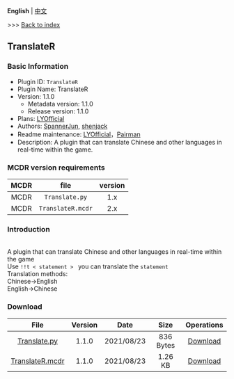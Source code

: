 **English** | [中文](readme-zh_cn.md)

\>\>\> [Back to index](https://github.com/Minecraft-TecoCraft-server/files)

## TranslateR

### Basic Information

- Plugin ID: `TranslateR`
- Plugin Name: TranslateR
- Version: 1.1.0
  - Metadata version: 1.1.0
  - Release version: 1.1.0
- Plans: [LYOfficial](https://github.com/LYOfficial)
- Authors: [SpannerJun](https://github.com/SpannerJun), [shenjack](https://github.com/shenjack)
- Readme maintenance: [LYOfficial](https://github.com/LYOfficial)，[Pairman](https://github.com/Pairman)
- Description: A plugin that can translate Chinese and other languages in real-time within the game.


### MCDR version requirements

| MCDR | file | version |
| :---: | :---: | :---: |
| MCDR | `Translate.py` | 1.x |
| MCDR | `TranslateR.mcdr` | 2.x |


### Introduction

<br/>A plugin that can translate Chinese and other languages in real-time within the game
<br/>Use `!!t < statement > ` you can translate the `statement`
<br/>Translation methods:
<br/>Chinese→English
<br/>English→Chinese

### Download

| File | Version | Date | Size | Operations |
| :---: | :---: | :---: | :---: | :---: |
| [Translate.py](https://github.com/Minecraft-TecoCraft-server/TranslateR/releases/tag/1.1.0) | 1.1.0 | 2021/08/23 | 836 Bytes | [Download](https://github.com/Minecraft-TecoCraft-server/TranslateR/releases/download/1.1.0/Translate.py) |
| [TranslateR.mcdr](https://github.com/Minecraft-TecoCraft-server/TranslateR/releases/tag/1.1.0) | 1.1.0 | 2021/08/23 | 1.26 KB | [Download](https://github.com/Minecraft-TecoCraft-server/TranslateR/releases/download/1.1.0/TranslateR.mcdr) | 
